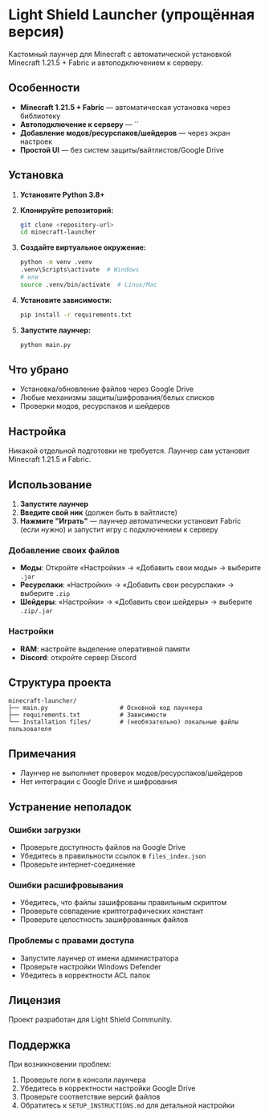 # Light Shield Launcher (упрощённая версия)

Кастомный лаунчер для Minecraft с автоматической установкой Minecraft 1.21.5 + Fabric и автоподключением к серверу.

## Особенности

- **Minecraft 1.21.5 + Fabric** — автоматическая установка через библиотеку
- **Автоподключение к серверу** — ``
- **Добавление модов/ресурспаков/шейдеров** — через экран настроек
- **Простой UI** — без систем защиты/вайтлистов/Google Drive

## Установка

1. **Установите Python 3.8+**
2. **Клонируйте репозиторий:**
   ```bash
   git clone <repository-url>
   cd minecraft-launcher
   ```

3. **Создайте виртуальное окружение:**
   ```bash
   python -m venv .venv
   .venv\Scripts\activate  # Windows
   # или
   source .venv/bin/activate  # Linux/Mac
   ```

4. **Установите зависимости:**
   ```bash
   pip install -r requirements.txt
   ```

5. **Запустите лаунчер:**
   ```bash
   python main.py
   ```

## Что убрано

- Установка/обновление файлов через Google Drive
- Любые механизмы защиты/шифрования/белых списков
- Проверки модов, ресурспаков и шейдеров

## Настройка

Никакой отдельной подготовки не требуется. Лаунчер сам установит Minecraft 1.21.5 и Fabric.

## Использование

1. **Запустите лаунчер**
2. **Введите свой ник** (должен быть в вайтлисте)
3. **Нажмите "Играть"** — лаунчер автоматически установит Fabric (если нужно) и запустит игру с подключением к серверу

### Добавление своих файлов
- **Моды**: Откройте «Настройки» → «Добавить свои моды» → выберите `.jar`
- **Ресурспаки**: «Настройки» → «Добавить свои ресурспаки» → выберите `.zip`
- **Шейдеры**: «Настройки» → «Добавить свои шейдеры» → выберите `.zip/.jar`

### Настройки
- **RAM**: настройте выделение оперативной памяти
- **Discord**: откройте сервер Discord

## Структура проекта

```
minecraft-launcher/
├── main.py                    # Основной код лаунчера
├── requirements.txt           # Зависимости
└── Installation files/        # (необязательно) локальные файлы пользователя
```

## Примечания

- Лаунчер не выполняет проверок модов/ресурспаков/шейдеров
- Нет интеграции с Google Drive и шифрования

## Устранение неполадок

### Ошибки загрузки
- Проверьте доступность файлов на Google Drive
- Убедитесь в правильности ссылок в `files_index.json`
- Проверьте интернет-соединение

### Ошибки расшифровывания
- Убедитесь, что файлы зашифрованы правильным скриптом
- Проверьте совпадение криптографических констант
- Проверьте целостность зашифрованных файлов

### Проблемы с правами доступа
- Запустите лаунчер от имени администратора
- Проверьте настройки Windows Defender
- Убедитесь в корректности ACL папок

## Лицензия

Проект разработан для Light Shield Community.

## Поддержка

При возникновении проблем:
1. Проверьте логи в консоли лаунчера
2. Убедитесь в корректности настройки Google Drive
3. Проверьте соответствие версий файлов
4. Обратитесь к `SETUP_INSTRUCTIONS.md` для детальной настройки



